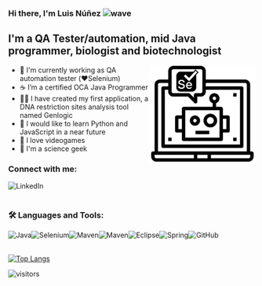 ### Hi there, I'm Luis Núñez <img alt="wave" src="https://raw.githubusercontent.com/syedareehaquasar/syedareehaquasar/master/gifs/Hi.gif" width="26px" height="26"/>

## I'm a QA Tester/automation, mid Java programmer, biologist and biotechnologist
<img src="https://raw.githubusercontent.com/luinungom/luinungom/master/Selenium.png" align="right" height="200" />

- :robot: I'm currently working as QA automation tester (❤️Selenium)
- :coffee: I’m a certified OCA Java Programmer
- :man_technologist: I have created my first application, a DNA restriction sites analysis tool named Genlogic
- :snake: I would like to learn Python and JavaScript in a near future
- :space_invader: I love videogames
- :microscope: I'm a science geek

### Connect with me:

[<img align="left" alt="LinkedIn" src="https://img.shields.io/badge/LinkedIn-0077B5?style=for-the-badge&logo=linkedin&logoColor=white"/>][linkedin]
<br></br>
### 🛠 Languages and Tools:
<img align="left" alt="Java" src="https://img.shields.io/badge/Java-ED8B00?style=for-the-badge&logo=java&logoColor=white"/>
<img align="left" alt="Selenium" src="https://img.shields.io/badge/Selenium-43B02A?style=for-the-badge&logo=Selenium&logoColor=white"/> 
<img align="left" alt="Maven" src="https://img.shields.io/badge/TestNG-C43B42?style=for-the-badge&logo=TestNG&logoColor=white"/> 
<img align="left" alt="Maven" src="https://img.shields.io/badge/Maven-C71A36?style=for-the-badge&logo=Apache&logoColor=white"/> 
<img align="left" alt="Eclipse" src="https://img.shields.io/badge/Eclipse-2C2255?style=for-the-badge&logo=Eclipse&logoColor=white"/>
<img align="left" alt="Spring" src="https://img.shields.io/badge/Spring-6DB33F?style=for-the-badge&logo=Spring&logoColor=white"/>
<img align="left" alt="GitHub" src="https://img.shields.io/badge/GitHub-181717?style=for-the-badge&logo=GitHub&logoColor=white"/>

[linkedin]:https://www.linkedin.com/in/luisnunezgomez

<br></br>

[![Top Langs](https://github-readme-stats.vercel.app/api/top-langs/?username=luinungom)](https://github.com/luinungom/github-readme-stats)

![visitors](https://visitor-badge.glitch.me/badge?page_id=luinungom.visitor-badge)
